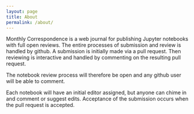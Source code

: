 ```yaml
---
layout: page
title: About
permalink: /about/
---
```


Monthly Correspondence is a web journal for publishing Jupyter notebooks with full open reviews. 
The entire processes of submission and review is handled by github. A submission is initially made via a pull request. 
Then reviewing is interactive and handled by commenting on the resulting pull request. 

The notebook review process will therefore be open and any github user will be able to comment. 

Each notebook will have an initial editor assigned, but anyone can chime
in and comment or suggest edits. Acceptance of the submission occurs when the pull request is accepted.
